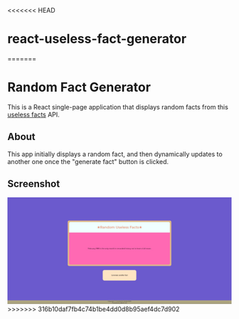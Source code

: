 <<<<<<< HEAD
# react-useless-fact-generator
=======
# Random Fact Generator
This is a React single-page application that displays random facts from this [useless facts](https://uselessfacts.jsph.pl/random?language=en) API.

## About
This app initially displays a random fact, and then dynamically updates to another one once the "generate fact" button is clicked. 

## Screenshot
<img src="screenshot.jpeg">
>>>>>>> 316b10daf7fb4c74b1be4dd0d8b95aef4dc7d902
